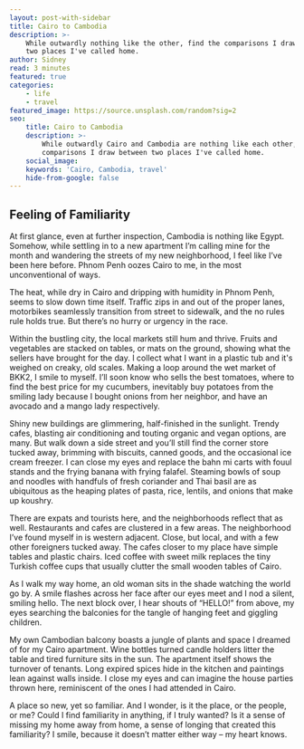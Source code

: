 ```yaml
---
layout: post-with-sidebar
title: Cairo to Cambodia
description: >-
    While outwardly nothing like the other, find the comparisons I draw between
    two places I've called home.
author: Sidney
read: 3 minutes
featured: true
categories:
    - life
    - travel
featured_image: https://source.unsplash.com/random?sig=2
seo:
    title: Cairo to Cambodia
    description: >-
        While outwardly Cairo and Cambodia are nothing like each other, find the
        comparisons I draw between two places I've called home.
    social_image:
    keywords: 'Cairo, Cambodia, travel'
    hide-from-google: false
---
```

## Feeling of Familiarity

At first glance, even at further inspection, Cambodia is nothing like Egypt. Somehow, while settling in to a new apartment I’m calling mine for the month and wandering the streets of my new neighborhood, I feel like I’ve been here before. Phnom Penh oozes Cairo to me, in the most unconventional of ways.

The heat, while dry in Cairo and dripping with humidity in Phnom Penh, seems to slow down time itself. Traffic zips in and out of the proper lanes, motorbikes seamlessly transition from street to sidewalk, and the no rules rule holds true. But there’s no hurry or urgency in the race.

Within the bustling city, the local markets still hum and thrive. Fruits and vegetables are stacked on tables, or mats on the ground, showing what the sellers have brought for the day. I collect what I want in a plastic tub and it's weighed on creaky, old scales. Making a loop around the wet market of BKK2, I smile to myself. I’ll soon know who sells the best tomatoes, where to find the best price for my cucumbers, inevitably buy potatoes from the smiling lady because I bought onions from her neighbor, and have an avocado and a mango lady respectively.

Shiny new buildings are glimmering, half-finished in the sunlight. Trendy cafes, blasting air conditioning and touting organic and vegan options, are many. But walk down a side street and you’ll still find the corner store tucked away, brimming with biscuits, canned goods, and the occasional ice cream freezer. I can close my eyes and replace the bahn mi carts with fouul stands and the frying banana with frying falafel. Steaming bowls of soup and noodles with handfuls of fresh coriander and Thai basil are as ubiquitous as the heaping plates of pasta, rice, lentils, and onions that make up koushry.

There are expats and tourists here, and the neighborhoods reflect that as well. Restaurants and cafes are clustered in a few areas. The neighborhood I’ve found myself in is western adjacent. Close, but local, and with a few other foreigners tucked away. The cafes closer to my place have simple tables and plastic chairs. Iced coffee with sweet milk replaces the tiny Turkish coffee cups that usually clutter the small wooden tables of Cairo.

As I walk my way home, an old woman sits in the shade watching the world go by. A smile flashes across her face after our eyes meet and I nod a silent, smiling hello. The next block over, I hear shouts of “HELLO!” from above, my eyes searching the balconies for the tangle of hanging feet and giggling children.

My own Cambodian balcony boasts a jungle of plants and space I dreamed of for my Cairo apartment. Wine bottles turned candle holders litter the table and tired furniture sits in the sun. The apartment itself shows the turnover of tenants. Long expired spices hide in the kitchen and paintings lean against walls inside. I close my eyes and can imagine the house parties thrown here, reminiscent of the ones I had attended in Cairo.

A place so new, yet so familiar. And I wonder, is it the place, or the people, or me? Could I find familiarity in anything, if I truly wanted? Is it a sense of missing my home away from home, a sense of longing that created this familiarity? I smile, because it doesn’t matter either way – my heart knows.

&nbsp;